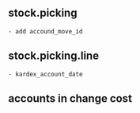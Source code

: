 ## stock.picking
    - add accound_move_id
## stock.picking.line
    - kardex_account_date
## accounts in change cost
